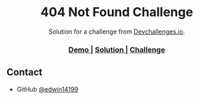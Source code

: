 <!-- Please update value in the {}  -->

<h1 align="center">404 Not Found Challenge</h1>

<div align="center">
   Solution for a challenge from  <a href="http://devchallenges.io" target="_blank">Devchallenges.io</a>.
</div>

<div align="center">
  <h3>
    <a href="https://serene-speculoos-fce8bc.netlify.app/">
      Demo
    </a>
    <span> | </span>
    <a href="https://devchallenges.io/solutions/GjTmcbBdBqJgjIZlg6oL">
      Solution
    </a>
    <span> | </span>
    <a href="https://devchallenges.io/challenges/wBunSb7FPrIepJZAg0sY">
      Challenge
    </a>
  </h3>
</div>

## Contact

-   GitHub [@edwin14199](https://github.com/edwin141999)
